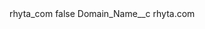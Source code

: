 <?xml version="1.0" encoding="UTF-8"?>
<CustomMetadata xmlns="http://soap.sforce.com/2006/04/metadata" xmlns:xsi="http://www.w3.org/2001/XMLSchema-instance" xmlns:xsd="http://www.w3.org/2001/XMLSchema">
    <label>rhyta_com</label>
    <protected>false</protected>
    <values>
        <field>Domain_Name__c</field>
        <value xsi:type="xsd:string">rhyta.com</value>
    </values>
</CustomMetadata>
